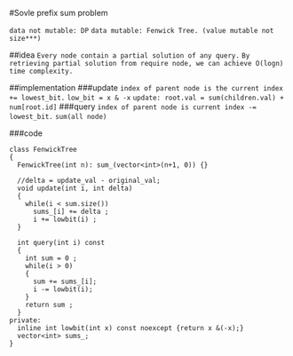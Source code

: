 #Sovle prefix sum problem

```data not mutable: DP```
```data mutable: Fenwick Tree. (value mutable not size***)```

##idea
```Every node contain a partial solution of any query.```
```By retrieving partial solution from require node, we can achieve O(logn) time complexity.```

##implementation
###update
```index of parent node is the current index += lowest_bit.```
```low_bit = x & -x```
```update: root.val = sum(children.val) + num[root.id]```
###query
```index of parent node is current index -= lowest_bit.```
```sum(all node)```

###code
```
class FenwickTree
{
  FenwickTree(int n): sum_(vector<int>(n+1, 0)) {}
  
  //delta = update_val - original_val;
  void update(int i, int delta)
  {
    while(i < sum.size())
      sums_[i] += delta ;
      i += lowbit(i) ;
  }
  
  int query(int i) const
  {
    int sum = 0 ;
    while(i > 0)
    {
      sum += sums_[i];
      i -= lowbit(i);
    }
    return sum ;
  }
private:
  inline int lowbit(int x) const noexcept {return x &(-x);}
  vector<int> sums_;
}
```



